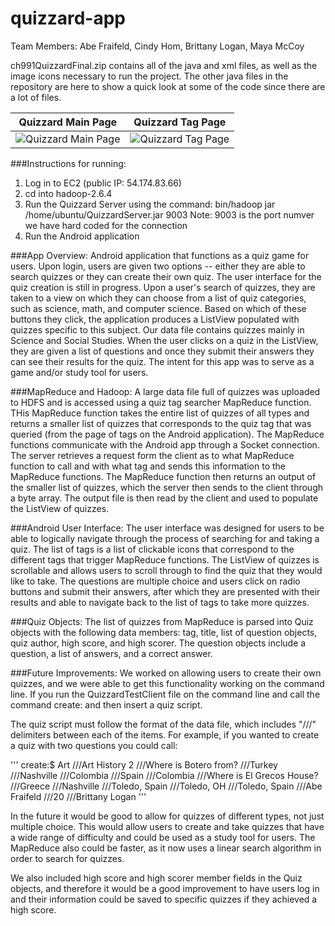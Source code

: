 # quizzard-app

Team Members: Abe Fraifeld, Cindy Hom, Brittany Logan, Maya McCoy

ch991QuizzardFinal.zip contains all of the java and xml files, as well as the image icons necessary to run the project. The other java files in the repository are here to show a quick look at some of the code since there are a lot of files.


Quizzard Main Page            |  Quizzard Tag Page
:-------------------------:|:-------------------------:
![Quizzard Main Page](https://cloud.githubusercontent.com/assets/17078052/16494308/d88721ec-3eb6-11e6-8863-25d5960b6eb5.png) | ![Quizzard Tag Page](https://cloud.githubusercontent.com/assets/17078052/16494322/edfed2e0-3eb6-11e6-9691-94fbce1ab7d4.png)


###Instructions for running:
1. Log in to EC2 (public IP: 54.174.83.66)
2. cd into hadoop-2.6.4
3. Run the Quizzard Server using the command: bin/hadoop jar /home/ubuntu/QuizzardServer.jar 9003
    Note: 9003 is the port numver we have hard coded for the connection
4. Run the Android application

###App Overview:
Android application that functions as a quiz game for users. Upon login, users are given two options -- either they are able to search quizzes or they can create their own quiz. The user interface for the quiz creation is still in progress. Upon a user's search of quizzes, they are taken to a view on which they can choose from a list of quiz categories, such as science, math, and computer science. Based on which of these buttons they click, the application produces a ListView populated with quizzes specific to this subject. Our data file contains quizzes mainly in Science and Social Studies. When the user clicks on a quiz in the ListView, they are given a list of questions and once they submit their answers they can see their results for the quiz. The intent for this app was to serve as a game and/or study tool for users.

###MapReduce and Hadoop:
A large data file full of quizzes was uploaded to HDFS and is accessed using a quiz tag searcher MapReduce function. THis MapReduce function takes the entire list of quizzes of all types and returns a smaller list of quizzes that corresponds to the quiz tag that was queried (from the page of tags on the Android application). The MapReduce functions communicate with the Android app through a Socket connection. The server retrieves a request form the client as to what MapReduce function to call and with what tag and sends this information to the MapReduce functions. The MapReduce function then returns an output of the smaller list of quizzes, which the server then sends to the client through a byte array. The output file is then read by the client and used to populate the ListView of quizzes.

###Android User Interface:
The user interface was designed for users to be able to logically navigate through the process of searching for and taking a quiz. The list of tags is a list of clickable icons that correspond to the different tags that trigger MapReduce functions. The ListView of quizzes is scrollable and allows users to scroll through to find the quiz that they would like to take. The questions are multiple choice and users click on radio buttons and submit their answers, after which they are presented with their results and able to navigate back to the list of tags to take more quizzes.

###Quiz Objects:
The list of quizzes from MapReduce is parsed into Quiz objects with the following data members: tag, title, list of question objects, quiz author, high score, and high scorer. The question objects include a question, a list of answers, and a correct answer.

###Future Improvements:
We worked on allowing users to create their own quizzes, and we were able to get this functionality working on the command line. If you run the QuizzardTestClient file on the command line and call the command create: and then insert a quiz script. 

The quiz script must follow the format of the data file, which includes "///" delimiters between each of the items. For example, if you wanted to create a quiz with two questions you could call:

'''
create:$ Art     ///Art History 2 ///Where is Botero from? ///Turkey ///Nashville ///Colombia ///Spain ///Colombia ///Where is El Grecos House? ///Greece ///Nashville ///Toledo, Spain ///Toledo, OH ///Toledo, Spain ///Abe Fraifeld ///20 ///Brittany Logan
'''

In the future it would be good to allow for quizzes of different types, not just multiple choice. This would allow users to create and take quizzes that have a wide range of difficulty and could be used as a study tool for users. The MapReduce also could be faster, as it now uses a linear search algorithm in order to search for quizzes.

We also included high score and high scorer member fields in the Quiz objects, and therefore it would be a good improvement to have users log in and their information could be saved to specific quizzes if they achieved a high score.
